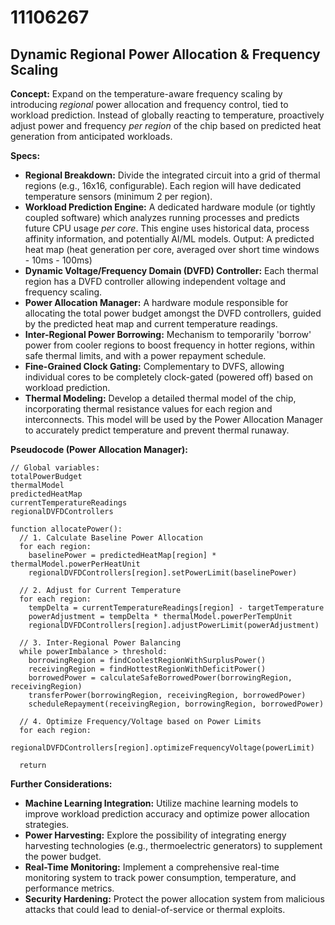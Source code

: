 # 11106267

## Dynamic Regional Power Allocation & Frequency Scaling

**Concept:** Expand on the temperature-aware frequency scaling by introducing *regional* power allocation and frequency control, tied to workload prediction. Instead of globally reacting to temperature, proactively adjust power and frequency *per region* of the chip based on predicted heat generation from anticipated workloads.

**Specs:**

*   **Regional Breakdown:** Divide the integrated circuit into a grid of thermal regions (e.g., 16x16, configurable). Each region will have dedicated temperature sensors (minimum 2 per region).
*   **Workload Prediction Engine:** A dedicated hardware module (or tightly coupled software) which analyzes running processes and predicts future CPU usage *per core*.  This engine uses historical data, process affinity information, and potentially AI/ML models. Output:  A predicted heat map (heat generation per core, averaged over short time windows - 10ms - 100ms)
*   **Dynamic Voltage/Frequency Domain (DVFD) Controller:** Each thermal region has a DVFD controller allowing independent voltage and frequency scaling.
*   **Power Allocation Manager:** A hardware module responsible for allocating the total power budget amongst the DVFD controllers, guided by the predicted heat map and current temperature readings.
*   **Inter-Regional Power Borrowing:**  Mechanism to temporarily 'borrow' power from cooler regions to boost frequency in hotter regions, within safe thermal limits, and with a power repayment schedule.
*   **Fine-Grained Clock Gating:** Complementary to DVFS, allowing individual cores to be completely clock-gated (powered off) based on workload prediction.
*   **Thermal Modeling:**  Develop a detailed thermal model of the chip, incorporating thermal resistance values for each region and interconnects. This model will be used by the Power Allocation Manager to accurately predict temperature and prevent thermal runaway.

**Pseudocode (Power Allocation Manager):**

```
// Global variables:
totalPowerBudget
thermalModel
predictedHeatMap
currentTemperatureReadings
regionalDVFDControllers

function allocatePower():
  // 1. Calculate Baseline Power Allocation
  for each region:
    baselinePower = predictedHeatMap[region] * thermalModel.powerPerHeatUnit
    regionalDVFDControllers[region].setPowerLimit(baselinePower)

  // 2. Adjust for Current Temperature
  for each region:
    tempDelta = currentTemperatureReadings[region] - targetTemperature
    powerAdjustment = tempDelta * thermalModel.powerPerTempUnit
    regionalDVFDControllers[region].adjustPowerLimit(powerAdjustment)

  // 3. Inter-Regional Power Balancing
  while powerImbalance > threshold:
    borrowingRegion = findCoolestRegionWithSurplusPower()
    receivingRegion = findHottestRegionWithDeficitPower()
    borrowedPower = calculateSafeBorrowedPower(borrowingRegion, receivingRegion)
    transferPower(borrowingRegion, receivingRegion, borrowedPower)
    scheduleRepayment(receivingRegion, borrowingRegion, borrowedPower)

  // 4. Optimize Frequency/Voltage based on Power Limits
  for each region:
    regionalDVFDControllers[region].optimizeFrequencyVoltage(powerLimit)

  return
```

**Further Considerations:**

*   **Machine Learning Integration:** Utilize machine learning models to improve workload prediction accuracy and optimize power allocation strategies.
*   **Power Harvesting:** Explore the possibility of integrating energy harvesting technologies (e.g., thermoelectric generators) to supplement the power budget.
*   **Real-Time Monitoring:** Implement a comprehensive real-time monitoring system to track power consumption, temperature, and performance metrics.
*   **Security Hardening:** Protect the power allocation system from malicious attacks that could lead to denial-of-service or thermal exploits.